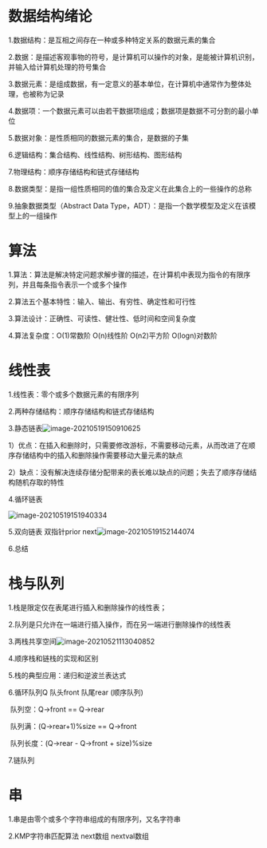 # 数据结构绪论

1.数据结构：是互相之间存在一种或多种特定关系的数据元素的集合

2.数据：是描述客观事物的符号，是计算机可以操作的对象，是能被计算机识别，并输入给计算机处理的符号集合

3.数据元素：是组成数据，有一定意义的基本单位，在计算机中通常作为整体处理，也被称为记录

4.数据项：一个数据元素可以由若干数据项组成；数据项是数据不可分割的最小单位

5.数据对象：是性质相同的数据元素的集合，是数据的子集

6.逻辑结构：集合结构、线性结构、树形结构、图形结构

7.物理结构：顺序存储结构和链式存储结构

8.数据类型：是指一组性质相同的值的集合及定义在此集合上的一些操作的总称

9.抽象数据类型（Abstract Data Type，ADT）：是指一个数学模型及定义在该模型上的一组操作

# 算法

1.算法：算法是解决特定问题求解步骤的描述，在计算机中表现为指令的有限序列，并且每条指令表示一个或多个操作

2.算法五个基本特性：输入、输出、有穷性、确定性和可行性

3.算法设计：正确性、可读性、健壮性、低时间和空间复杂度

4.算法复杂度：O(1)常数阶 O(n)线性阶 O(n2)平方阶 O(logn)对数阶

# 线性表

1.线性表：零个或多个数据元素的有限序列

2.两种存储结构：顺序存储结构和链式存储结构

3.静态链表![image-20210519150910625](C:\Users\Administrator\AppData\Roaming\Typora\typora-user-images\image-20210519150910625.png)

​	1）优点：在插入和删除时，只需要修改游标，不需要移动元素，从而改进了在顺序存储结构中的插入和删除操作需要移动大量元素的缺点

​	2）缺点：没有解决连续存储分配带来的表长难以缺点的问题；失去了顺序存储结构随机存取的特性

4.循环链表

![image-20210519151940334](C:\Users\Administrator\AppData\Roaming\Typora\typora-user-images\image-20210519151940334.png)

5.双向链表 双指针prior next![image-20210519152144074](C:\Users\Administrator\AppData\Roaming\Typora\typora-user-images\image-20210519152144074.png)

6.总结

# 栈与队列

1.栈是限定仅在表尾进行插入和删除操作的线性表；

2.队列是只允许在一端进行插入操作，而在另一端进行删除操作的线性表

3.两栈共享空间![image-20210521113040852](C:\Users\Administrator\AppData\Roaming\Typora\typora-user-images\image-20210521113040852.png)

4.顺序栈和链栈的实现和区别

5.栈的典型应用：递归和逆波兰表达式

6.循环队列Q 队头front   队尾rear  (顺序队列)

​	队列空：Q->front == Q->rear

​	队列满：(Q->rear+1)%size == Q->front

​	队列长度：(Q->rear - Q->front + size)%size

7.链队列

# 串

1.串是由零个或多个字符串组成的有限序列，又名字符串

2.KMP字符串匹配算法  next数组 nextval数组